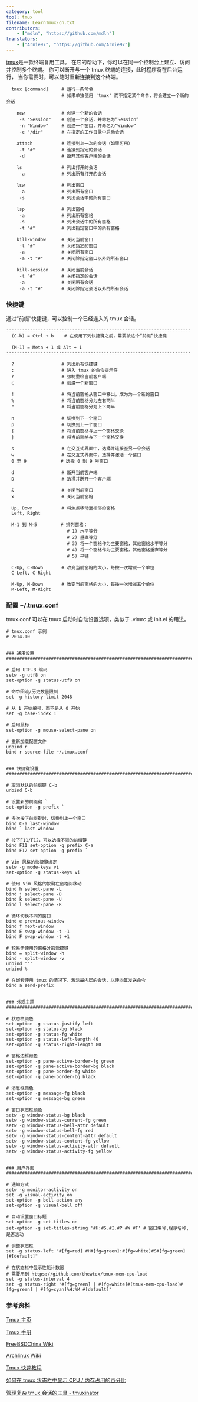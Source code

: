 ```yaml
---
category: tool
tool: tmux
filename: LearnTmux-cn.txt
contributors:
    - ["mdln", "https://github.com/mdln"]
translators:
    - ["Arnie97", "https://github.com/Arnie97"]
---
```



[tmux](http://tmux.github.io)是一款终端复用工具。
在它的帮助下，你可以在同一个控制台上建立、访问并控制多个终端。
你可以断开与一个 tmux 终端的连接，此时程序将在后台运行，
当你需要时，可以随时重新连接到这个终端。

```
  tmux [command]     # 运行一条命令
                     # 如果单独使用 'tmux' 而不指定某个命令，将会建立一个新的会话

    new              # 创建一个新的会话
     -s "Session"    # 创建一个会话，并命名为“Session”
     -n "Window"     # 创建一个窗口，并命名为“Window”
     -c "/dir"       # 在指定的工作目录中启动会话

    attach           # 连接到上一次的会话（如果可用）
     -t "#"          # 连接到指定的会话
     -d              # 断开其他客户端的会话

    ls               # 列出打开的会话
     -a              # 列出所有打开的会话

    lsw              # 列出窗口
     -a              # 列出所有窗口
     -s              # 列出会话中的所有窗口

    lsp              # 列出窗格
     -a              # 列出所有窗格
     -s              # 列出会话中的所有窗格
     -t "#"          # 列出指定窗口中的所有窗格

    kill-window      # 关闭当前窗口
     -t "#"          # 关闭指定的窗口
     -a              # 关闭所有窗口
     -a -t "#"       # 关闭除指定窗口以外的所有窗口

    kill-session     # 关闭当前会话
     -t "#"          # 关闭指定的会话
     -a              # 关闭所有会话
     -a -t "#"       # 关闭除指定会话以外的所有会话
```


### 快捷键

通过“前缀”快捷键，可以控制一个已经连入的 tmux 会话。

```
----------------------------------------------------------------------
  (C-b) = Ctrl + b    # 在使用下列快捷键之前，需要按这个“前缀”快捷键

  (M-1) = Meta + 1 或 Alt + 1
----------------------------------------------------------------------

  ?                  # 列出所有快捷键
  :                  # 进入 tmux 的命令提示符
  r                  # 强制重绘当前客户端
  c                  # 创建一个新窗口

  !                  # 将当前窗格从窗口中移出，成为为一个新的窗口
  %                  # 将当前窗格分为左右两半
  "                  # 将当前窗格分为上下两半

  n                  # 切换到下一个窗口
  p                  # 切换到上一个窗口
  {                  # 将当前窗格与上一个窗格交换
  }                  # 将当前窗格与下一个窗格交换

  s                  # 在交互式界面中，选择并连接至另一个会话
  w                  # 在交互式界面中，选择并激活一个窗口
  0 至 9             # 选择 0 到 9 号窗口

  d                  # 断开当前客户端
  D                  # 选择并断开一个客户端

  &                  # 关闭当前窗口
  x                  # 关闭当前窗格

  Up, Down           # 将焦点移动至相邻的窗格
  Left, Right

  M-1 到 M-5         # 排列窗格：
                       # 1) 水平等分
                       # 2) 垂直等分
                       # 3) 将一个窗格作为主要窗格，其他窗格水平等分
                       # 4) 将一个窗格作为主要窗格，其他窗格垂直等分
                       # 5) 平铺

  C-Up, C-Down       # 改变当前窗格的大小，每按一次增减一个单位
  C-Left, C-Right

  M-Up, M-Down       # 改变当前窗格的大小，每按一次增减五个单位
  M-Left, M-Right
```


### 配置 ~/.tmux.conf

tmux.conf 可以在 tmux 启动时自动设置选项，类似于 .vimrc 或 init.el 的用法。

```
# tmux.conf 示例
# 2014.10


### 通用设置
###########################################################################

# 启用 UTF-8 编码
setw -g utf8 on
set-option -g status-utf8 on

# 命令回滚/历史数量限制
set -g history-limit 2048

# 从 1 开始编号，而不是从 0 开始
set -g base-index 1

# 启用鼠标
set-option -g mouse-select-pane on

# 重新加载配置文件
unbind r
bind r source-file ~/.tmux.conf


### 快捷键设置
###########################################################################

# 取消默认的前缀键 C-b
unbind C-b

# 设置新的前缀键 `
set-option -g prefix `

# 多次按下前缀键时，切换到上一个窗口
bind C-a last-window
bind ` last-window

# 按下F11/F12，可以选择不同的前缀键
bind F11 set-option -g prefix C-a
bind F12 set-option -g prefix `

# Vim 风格的快捷键绑定
setw -g mode-keys vi
set-option -g status-keys vi

# 使用 Vim 风格的按键在窗格间移动
bind h select-pane -L
bind j select-pane -D
bind k select-pane -U
bind l select-pane -R

# 循环切换不同的窗口
bind e previous-window
bind f next-window
bind E swap-window -t -1
bind F swap-window -t +1

# 较易于使用的窗格分割快捷键
bind = split-window -h
bind - split-window -v
unbind '"'
unbind %

# 在嵌套使用 tmux 的情况下，激活最内层的会话，以便向其发送命令
bind a send-prefix


### 外观主题
###########################################################################

# 状态栏颜色
set-option -g status-justify left
set-option -g status-bg black
set-option -g status-fg white
set-option -g status-left-length 40
set-option -g status-right-length 80

# 窗格边框颜色
set-option -g pane-active-border-fg green
set-option -g pane-active-border-bg black
set-option -g pane-border-fg white
set-option -g pane-border-bg black

# 消息框颜色
set-option -g message-fg black
set-option -g message-bg green

# 窗口状态栏颜色
setw -g window-status-bg black
setw -g window-status-current-fg green
setw -g window-status-bell-attr default
setw -g window-status-bell-fg red
setw -g window-status-content-attr default
setw -g window-status-content-fg yellow
setw -g window-status-activity-attr default
setw -g window-status-activity-fg yellow


### 用户界面
###########################################################################

# 通知方式
setw -g monitor-activity on
set -g visual-activity on
set-option -g bell-action any
set-option -g visual-bell off

# 自动设置窗口标题
set-option -g set-titles on
set-option -g set-titles-string '#H:#S.#I.#P #W #T' # 窗口编号,程序名称,是否活动

# 调整状态栏
set -g status-left "#[fg=red] #H#[fg=green]:#[fg=white]#S#[fg=green] |#[default]"

# 在状态栏中显示性能计数器
# 需要用到 https://github.com/thewtex/tmux-mem-cpu-load
set -g status-interval 4
set -g status-right "#[fg=green] | #[fg=white]#(tmux-mem-cpu-load)#[fg=green] | #[fg=cyan]%H:%M #[default]"
```


### 参考资料

[Tmux 主页](http://tmux.github.io)

[Tmux 手册](http://www.openbsd.org/cgi-bin/man.cgi/OpenBSD-current/man1/tmux.1?query=tmux)

[FreeBSDChina Wiki](https://wiki.freebsdchina.org/software/t/tmux)

[Archlinux Wiki](https://wiki.archlinux.org/index.php/Tmux_(简体中文))

[Tmux 快速教程](http://blog.jeswang.org/blog/2013/06/24/tmux-kuai-su-jiao-cheng)

[如何在 tmux 状态栏中显示 CPU / 内存占用的百分比](https://stackoverflow.com/questions/11558907/is-there-a-better-way-to-display-cpu-usage-in-tmux)

[管理复杂 tmux 会话的工具 - tmuxinator](https://github.com/tmuxinator/tmuxinator)
